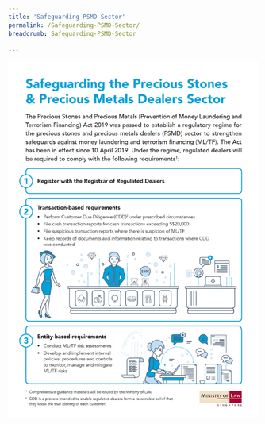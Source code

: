 ```yaml
---
title: 'Safeguarding PSMD Sector'
permalink: /Safeguarding-PSMD-Sector/
breadcrumb: Safeguarding-PSMD-Sector

---
```


<a href="/images/Safeguarding%20PSMD%20Sector_Jan2020.pdf" target="_blank"><img src="/images/Safeguarding%20PSMD%20Sector_Jan2020.jpg"></a>
